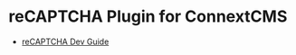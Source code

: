 # reCAPTCHA Plugin for ConnextCMS

* [reCAPTCHA Dev Guide](https://developers.google.com/recaptcha/intro)

